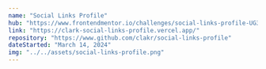 ```yaml
---
name: "Social Links Profile"
hub: "https://www.frontendmentor.io/challenges/social-links-profile-UG32l9m6dQ"
link: "https://clark-social-links-profile.vercel.app/"
repository: "https://www.github.com/clakr/social-links-profile"
dateStarted: "March 14, 2024"
img: "../../assets/social-links-profile.png"
---
```

